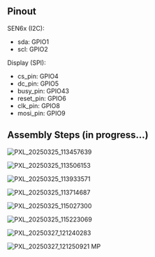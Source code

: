 ## Pinout
SEN6x (I2C):
- sda: GPIO1
- scl: GPIO2

Display (SPI):
- cs_pin: GPIO4
- dc_pin: GPIO5
- busy_pin: GPIO43
- reset_pin: GPIO6
- clk_pin: GPIO8
- mosi_pin: GPIO9

## Assembly Steps (in progress...)

![PXL_20250325_113457639](https://github.com/user-attachments/assets/75f18547-935f-4800-a274-fdb73a391efe)

![PXL_20250325_113506153](https://github.com/user-attachments/assets/35b36dc9-1e6e-4ac0-911c-ada3c2fbafd7)

![PXL_20250325_113933571](https://github.com/user-attachments/assets/d0b3e2c1-4856-4f9e-9e95-376c1e2727b5)

![PXL_20250325_113714687](https://github.com/user-attachments/assets/c6cc5fe2-61e3-4c26-9a8c-bb7508ef1103)

![PXL_20250325_115027300](https://github.com/user-attachments/assets/07a4f36f-026a-4262-92ac-50a63d29c961)

![PXL_20250325_115223069](https://github.com/user-attachments/assets/db7fc7b0-ff49-4840-899c-846e267ae9ad)

![PXL_20250327_121240283](https://github.com/user-attachments/assets/62e1bae5-fff9-428f-b3c8-92f3214d6ef6)

![PXL_20250327_121250921 MP](https://github.com/user-attachments/assets/74e5fabb-3dff-4be9-ad8d-1dc67151f829)






